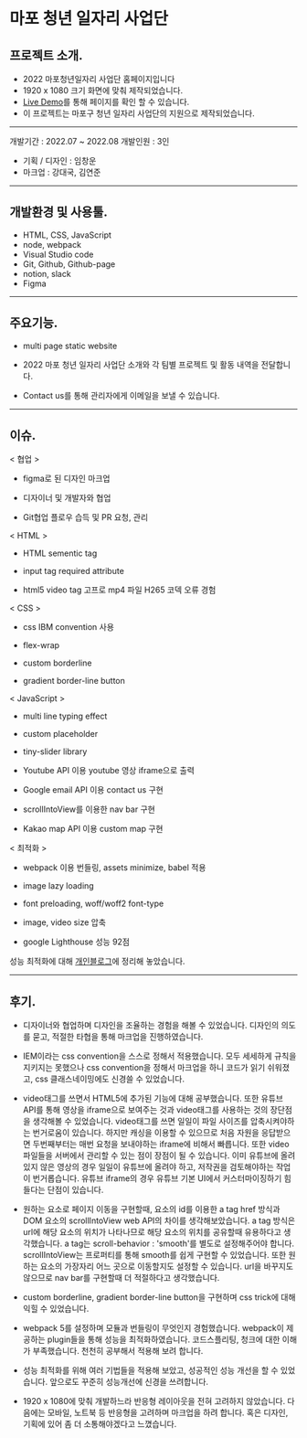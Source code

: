 # 마포 청년 일자리 사업단

## 프로젝트 소개.

- 2022 마포청년일자리 사업단 홈페이지입니다
- 1920 x 1080 크기 화면에 맞춰 제작되었습니다.
- [Live Demo](https://mapo-project.github.io/MaCheongDan/)를 통해 페이지를 확인 할 수 있습니다.
- 이 프로젝트는 마포구 청년 일자리 사업단의 지원으로 제작되었습니다.

---

개발기간 : 2022.07 ~ 2022.08
개발인원 : 3인

- 기획 / 디자인 : 임창운
- 마크업 : 강대국, 김연준

---

## 개발환경 및 사용툴.

- HTML, CSS, JavaScript
- node, webpack
- Visual Studio code
- Git, Github, Github-page
- notion, slack
- Figma

---

## 주요기능.

- multi page static website

- 2022 마포 청년 일자리 사업단 소개와 각 팀별 프로젝트 및 활동 내역을 전달합니다.

- Contact us를 통해 관리자에게 이메일을 보낼 수 있습니다.

---

## 이슈.

< 협업 >

- figma로 된 디자인 마크업

- 디자이너 및 개발자와 협업

- Git협업 플로우 습득 및 PR 요청, 관리

< HTML >

- HTML sementic tag

- input tag required attribute

- html5 video tag 고프로 mp4 파일 H265 코덱 오류 경험

< CSS >

- css IBM convention 사용

- flex-wrap

- custom borderline

- gradient border-line button

< JavaScript >

- multi line typing effect

- custom placeholder

- tiny-slider library

- Youtube API 이용 youtube 영상 iframe으로 출력

- Google email API 이용 contact us 구현

- scrollIntoView를 이용한 nav bar 구현

- Kakao map API 이용 custom map 구현

< 최적화 >

- webpack 이용 번들링, assets minimize, babel 적용

- image lazy loading

- font preloading, woff/woff2 font-type

- image, video size 압축

- google Lighthouse 성능 92점

성능 최적화에 대해 [개인블로그](https://umcondo.github.io/)에 정리해 놓았습니다.

---

## 후기.

- 디자이너와 협업하며 디자인을 조율하는 경험을 해볼 수 있었습니다. 디자인의 의도를 묻고, 적절한 타협을 통해 마크업을 진행하였습니다.

- IEM이라는 css convention을 스스로 정해서 적용했습니다. 모두 세세하게 규칙을 지키지는 못했으나 css convention을 정해서 마크업을 하니 코드가 읽기 쉬워졌고, css 클래스네이밍에도 신경쓸 수 있었습니다.

- video태그를 쓰면서 HTML5에 추가된 기능에 대해 공부했습니다. 또한 유튜브 API를 통해 영상을 iframe으로 보여주는 것과 video태그를 사용하는 것의 장단점을 생각해볼 수 있었습니다. video태그를 쓰면 일일이 파일 사이즈를 압축시켜야하는 번거로움이 있습니다. 하지만 캐싱을 이용할 수 있으므로 처음 자원을 응답받으면 두번째부터는 매번 요청을 보내야하는 iframe에 비해서 빠릅니다. 또한 video 파일들을 서버에서 관리할 수 있는 점이 장점이 될 수 있습니다. 이미 유튜브에 올려있지 않은 영상의 경우 일일이 유튜브에 올려야 하고, 저작권을 검토해야하는 작업이 번거롭습니다. 유튜브 iframe의 경우 유튜브 기본 UI에서 커스터마이징하기 힘들다는 단점이 있습니다.

- 원하는 요소로 페이지 이동을 구현할때, 요소의 id를 이용한 a tag href 방식과 DOM 요소의 scrollIntoView web API의 차이를 생각해보았습니다. a tag 방식은 url에 해당 요소의 위치가 나타나므로 해당 요소의 위치를 공유할때 유용하다고 생각했습니다. a tag는 scroll-behavior : 'smooth'를 별도로 설정해주어야 합니다. scrollIntoView는 프로퍼티를 통해 smooth를 쉽게 구현할 수 있었습니다. 또한 원하는 요소의 가장자리 어느 곳으로 이동할지도 설정할 수 있습니다. url을 바꾸지도 않으므로 nav bar를 구현할때 더 적절하다고 생각했습니다.

- custom borderline, gradient border-line button을 구현하며 css trick에 대해 익힐 수 있었습니다.

- webpack 5를 설정하며 모듈과 번들링이 무엇인지 경험했습니다. webpack이 제공하는 plugin들을 통해 성능을 최적화하였습니다. 코드스플리팅, 청크에 대한 이해가 부족했습니다. 천천히 공부해서 적용해 보려 합니다.

- 성능 최적화를 위해 여러 기법들을 적용해 보았고, 성공적인 성능 개선을 할 수 있었습니다. 앞으로도 꾸준히 성능개선에 신경을 쓰려합니다.

- 1920 x 1080에 맞춰 개발하느라 반응형 레이아웃을 전혀 고려하지 않았습니다. 다음에는 모바일, 노트북 등 반응형을 고려하며 마크업을 하려 합니다. 혹은 디자인, 기획에 있어 좀 더 소통해야겠다고 느꼈습니다.
